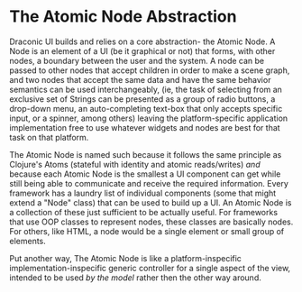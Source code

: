 # The Atomic Node Abstraction

Draconic UI builds and relies on a core abstraction- the Atomic Node. A Node is an element of a UI (be it graphical or not) that forms, with other nodes, a boundary between the user and the system. A node can be passed to other nodes that accept children in order to make a scene graph, and two nodes that accept the same data and have the same behavior semantics can be used interchangeably, (ie, the task of selecting from an exclusive set of Strings can be presented as a group of radio buttons, a drop-down menu, an auto-completing text-box that only accepts specific input, or a spinner, among others) leaving the platform-specific application implementation free to use whatever widgets and nodes are best for that task on that platform.

The Atomic Node is named such because it follows the same principle as Clojure's Atoms (stateful with identity and atomic reads/writes) *and* because each Atomic Node is the smallest a UI component can get while still being able to communicate and receive the required information. Every framework has a laundry list of individual components (some that might extend a "Node" class) that can be used to build up a UI. An Atomic Node is a collection of these just sufficient to be actually useful. For frameworks that use OOP classes to represent nodes, these classes are basically nodes. For others, like HTML, a node would be a single element or small group of elements.

Put another way, The Atomic Node is like a platform-inspecific implementation-inspecific generic controller for a single aspect of the view, intended to be used *by the model* rather then the other way around. 